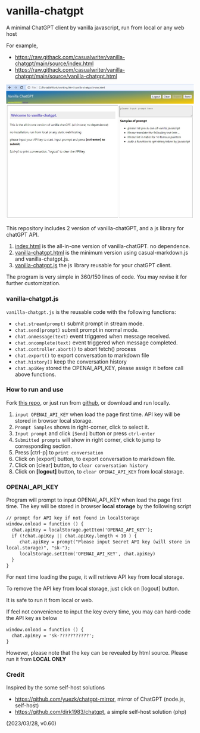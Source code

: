 # vanilla-chatgpt

A minimal ChatGPT client by vanilla javascript, run from local or any web host

For example, 

* https://raw.githack.com/casualwriter/vanilla-chatgpt/main/source/index.html
* https://raw.githack.com/casualwriter/vanilla-chatgpt/main/source/vanilla-chatgpt.html

![](vanilla-chatgpt.jpg)

This repository includes 2 version of vanilla-chatGPT, and a js library for chatGPT API.

1. [index.html](https://github.com/casualwriter/vanilla-chatgpt/blob/main/source/index.html) is the all-in-one version of vanilla-chatGPT. no dependence.
2. [vanilla-chatgpt.html](https://github.com/casualwriter/vanilla-chatgpt/blob/main/source/vanilla-chatgpt.html) is the minimum version using casual-markdown.js and vanilla-chatgpt.js.
2. [vanilla-chatgpt.js](https://github.com/casualwriter/vanilla-chatgpt/blob/main/source/vanilla-chatgpt.js) the js library reusable for your chatGPT client.

The program is very simple in 360/150 lines of code. You may revise it for further customization.


### vanilla-chatgpt.js

`vanilla-chatgpt.js` is the reusable code with the following functions:

* `chat.stream(prompt)` submit prompt in stream mode.
* `chat.send(prompt)` submit prompt in normal mode.
* `chat.onmessage(text)` event triggered when message received.
* `chat.oncomplete(text)` event triggered when message completed.
* `chat.controller.abort()` to abort fetch() process 
* `chat.export()` to export conversation to markdown file
* `chat.history[]` keep the conversation history
* `chat.apiKey` stored the OPENAI_API_KEY, please assign it before call above functions.

### How to run and use

Fork [this repo](https://github.com/casualwriter/vanilla-chatgpt), 
or just run from [github](https://raw.githack.com/casualwriter/vanilla-chatgpt/main/source/index.html), 
or download and run locally.

1. ``input OPENAI_API_KEY`` when load the page first time. API key will be stored in browser local storage.
1. ``Prompt Samples`` shows in right-corner, click to select it.
1. ``Input prompt`` and click `[Send]` button or press `ctrl-enter`
1. ``Submitted prompts`` will show in right corner, click to jump to corresponding section.
1. Press [ctrl-p] to `print conversation`
1. Click on [export] button, to export conversation to markdown file.
1. Click on [clear] button, to `clear conversation history`
1. Click on **[logout]** button, to `clear OPENAI_API_KEY` from local storage.


### OPENAI_API_KEY

Program will prompt to input OPENAI_API_KEY when load the page first time. The key will be stored in 
browser **local storage** by the following script

```
// prompt for API key if not found in localStorage
window.onload = function () {
  chat.apiKey = localStorage.getItem('OPENAI_API_KEY');
  if (!chat.apiKey || chat.apiKey.length < 10 ) {
     chat.apiKey = prompt("Please input Secret API key (will store in local.storage)", "sk-");
     localStorage.setItem('OPENAI_API_KEY', chat.apiKey)
  }
}
```

For next time loading the page, it will retrieve API key from local storage.

To remove the API key from local storage, just click on [logout] button. 

It is safe to run it from local or web. 

If feel not convenience to input the key every time, you may can hard-code the API key as below

```
window.onload = function () {
  chat.apiKey = 'sk-???????????';
}  
```

However, please note that the key can be revealed by html source. Please run it from **LOCAL ONLY**


### Credit

Inspired by the some self-host solutions

* https://github.com/yuezk/chatgpt-mirror, mirror of ChatGPT (node.js, self-host)
* https://github.com/dirk1983/chatgpt, a simple self-host solution (php)


(2023/03/28, v0.60)
